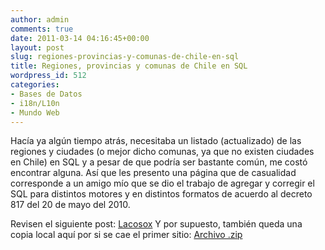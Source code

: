 ```yaml
---
author: admin
comments: true
date: 2011-03-14 04:16:45+00:00
layout: post
slug: regiones-provincias-y-comunas-de-chile-en-sql
title: Regiones, provincias y comunas de Chile en SQL
wordpress_id: 512
categories:
- Bases de Datos
- i18n/L10n
- Mundo Web
---
```


Hacía ya algún tiempo atrás, necesitaba un listado (actualizado) de las regiones y ciudades (o mejor dicho comunas, ya que no existen ciudades en Chile) en SQL y a pesar de que podría ser bastante común, me costó encontrar alguna. Así que les presento una página que de casualidad corresponde a un amigo mío que se dio el trabajo de agregar y corregir el SQL para distintos motores y en distintos formatos de acuerdo al decreto 817 del 20 de mayo del 2010.

Revisen el siguiente post: [Lacosox](http://www.lacosox.org/?q=codigo_territorial_sql_Regiones_provincias_comunas_de_Chile)
Y por supuesto, también queda una copia local aquí por si se cae el primer sitio: [Archivo .zip](http://blog.unreal4u.com/wp-content/uploads/Codigo_territorial_www.lacosox.org_.zip)
